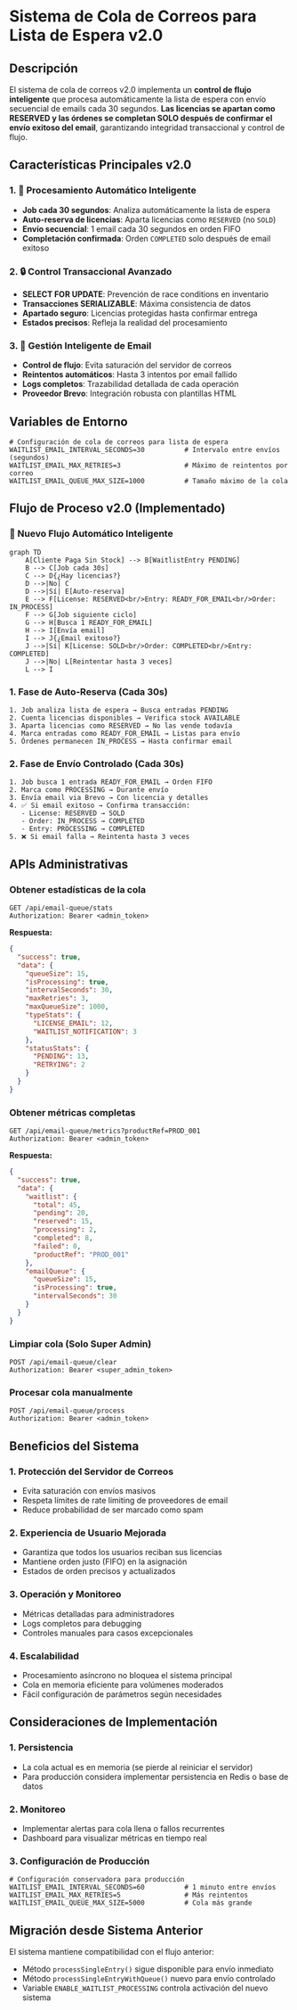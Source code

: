 # Sistema de Cola de Correos para Lista de Espera v2.0

## Descripción

El sistema de cola de correos v2.0 implementa un **control de flujo inteligente** que procesa automáticamente la lista de espera con envío secuencial de emails cada 30 segundos. **Las licencias se apartan como RESERVED y las órdenes se completan SOLO después de confirmar el envío exitoso del email**, garantizando integridad transaccional y control de flujo.

## Características Principales v2.0

### 1. 🔄 Procesamiento Automático Inteligente
- **Job cada 30 segundos**: Analiza automáticamente la lista de espera
- **Auto-reserva de licencias**: Aparta licencias como `RESERVED` (no `SOLD`)
- **Envío secuencial**: 1 email cada 30 segundos en orden FIFO
- **Completación confirmada**: Orden `COMPLETED` solo después de email exitoso

### 2. 🔒 Control Transaccional Avanzado
- **SELECT FOR UPDATE**: Prevención de race conditions en inventario
- **Transacciones SERIALIZABLE**: Máxima consistencia de datos
- **Apartado seguro**: Licencias protegidas hasta confirmar entrega
- **Estados precisos**: Refleja la realidad del procesamiento

### 3. 📧 Gestión Inteligente de Email
- **Control de flujo**: Evita saturación del servidor de correos
- **Reintentos automáticos**: Hasta 3 intentos por email fallido
- **Logs completos**: Trazabilidad detallada de cada operación
- **Proveedor Brevo**: Integración robusta con plantillas HTML

## Variables de Entorno

```properties
# Configuración de cola de correos para lista de espera
WAITLIST_EMAIL_INTERVAL_SECONDS=30          # Intervalo entre envíos (segundos)
WAITLIST_EMAIL_MAX_RETRIES=3                # Máximo de reintentos por correo
WAITLIST_EMAIL_QUEUE_MAX_SIZE=1000          # Tamaño máximo de la cola
```

## Flujo de Proceso v2.0 (Implementado)

### 🔄 Nuevo Flujo Automático Inteligente

```mermaid
graph TD
    A[Cliente Paga Sin Stock] --> B[WaitlistEntry PENDING]
    B --> C[Job cada 30s]
    C --> D{¿Hay licencias?}
    D -->|No| C
    D -->|Sí| E[Auto-reserva]
    E --> F[License: RESERVED<br/>Entry: READY_FOR_EMAIL<br/>Order: IN_PROCESS]
    F --> G[Job siguiente ciclo]
    G --> H[Busca 1 READY_FOR_EMAIL]
    H --> I[Envía email]
    I --> J{¿Email exitoso?}
    J -->|Sí| K[License: SOLD<br/>Order: COMPLETED<br/>Entry: COMPLETED]
    J -->|No| L[Reintentar hasta 3 veces]
    L --> I
```

### 1. Fase de Auto-Reserva (Cada 30s)
```
1. Job analiza lista de espera → Busca entradas PENDING
2. Cuenta licencias disponibles → Verifica stock AVAILABLE  
3. Aparta licencias como RESERVED → No las vende todavía
4. Marca entradas como READY_FOR_EMAIL → Listas para envío
5. Órdenes permanecen IN_PROCESS → Hasta confirmar email
```

### 2. Fase de Envío Controlado (Cada 30s)
```
1. Job busca 1 entrada READY_FOR_EMAIL → Orden FIFO
2. Marca como PROCESSING → Durante envío
3. Envía email via Brevo → Con licencia y detalles
4. ✅ Si email exitoso → Confirma transacción:
   - License: RESERVED → SOLD
   - Order: IN_PROCESS → COMPLETED  
   - Entry: PROCESSING → COMPLETED
5. ❌ Si email falla → Reintenta hasta 3 veces
```

## APIs Administrativas

### Obtener estadísticas de la cola
```http
GET /api/email-queue/stats
Authorization: Bearer <admin_token>
```

**Respuesta:**
```json
{
  "success": true,
  "data": {
    "queueSize": 15,
    "isProcessing": true,
    "intervalSeconds": 30,
    "maxRetries": 3,
    "maxQueueSize": 1000,
    "typeStats": {
      "LICENSE_EMAIL": 12,
      "WAITLIST_NOTIFICATION": 3
    },
    "statusStats": {
      "PENDING": 13,
      "RETRYING": 2
    }
  }
}
```

### Obtener métricas completas
```http
GET /api/email-queue/metrics?productRef=PROD_001
Authorization: Bearer <admin_token>
```

**Respuesta:**
```json
{
  "success": true,
  "data": {
    "waitlist": {
      "total": 45,
      "pending": 20,
      "reserved": 15,
      "processing": 2,
      "completed": 8,
      "failed": 0,
      "productRef": "PROD_001"
    },
    "emailQueue": {
      "queueSize": 15,
      "isProcessing": true,
      "intervalSeconds": 30
    }
  }
}
```

### Limpiar cola (Solo Super Admin)
```http
POST /api/email-queue/clear
Authorization: Bearer <super_admin_token>
```

### Procesar cola manualmente
```http
POST /api/email-queue/process
Authorization: Bearer <admin_token>
```

## Beneficios del Sistema

### 1. Protección del Servidor de Correos
- Evita saturación con envíos masivos
- Respeta límites de rate limiting de proveedores de email
- Reduce probabilidad de ser marcado como spam

### 2. Experiencia de Usuario Mejorada
- Garantiza que todos los usuarios reciban sus licencias
- Mantiene orden justo (FIFO) en la asignación
- Estados de orden precisos y actualizados

### 3. Operación y Monitoreo
- Métricas detalladas para administradores
- Logs completos para debugging
- Controles manuales para casos excepcionales

### 4. Escalabilidad
- Procesamiento asíncrono no bloquea el sistema principal
- Cola en memoria eficiente para volúmenes moderados
- Fácil configuración de parámetros según necesidades

## Consideraciones de Implementación

### 1. Persistencia
- La cola actual es en memoria (se pierde al reiniciar el servidor)
- Para producción considera implementar persistencia en Redis o base de datos

### 2. Monitoreo
- Implementar alertas para cola llena o fallos recurrentes
- Dashboard para visualizar métricas en tiempo real

### 3. Configuración de Producción
```properties
# Configuración conservadora para producción
WAITLIST_EMAIL_INTERVAL_SECONDS=60          # 1 minuto entre envíos
WAITLIST_EMAIL_MAX_RETRIES=5                # Más reintentos
WAITLIST_EMAIL_QUEUE_MAX_SIZE=5000          # Cola más grande
```

## Migración desde Sistema Anterior

El sistema mantiene compatibilidad con el flujo anterior:
- Método `processSingleEntry()` sigue disponible para envío inmediato
- Método `processSingleEntryWithQueue()` nuevo para envío controlado
- Variable `ENABLE_WAITLIST_PROCESSING` controla activación del nuevo sistema
